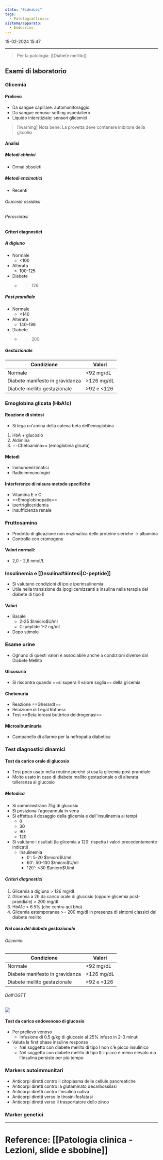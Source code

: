 ```yaml
---
stato: "#ideaLez"
tags:
  - PatologiaClinica
sistema/apparato:
  - Endocrino
---
```

15-02-2024 15:47

--- 

> Per la patologia: [[Diabete mellito]]

## Esami di laboratorio

### Glicemia
#### Prelievo
- Da sangue capillare: automonitoraggio
- Da sangue venoso: setting ospedaliero
- Liquido interstiziale: sensori glicemici
>[!warning] Nota bene:
>La provetta deve contenere inibitore della glicolisi
#### Analisi
##### Metodi chimici
- Ormai obsoleti
##### Metodi enzimatici
- Recenti
###### Glucosio ossidasi 
###### Perossidasi
#### Criteri diagnostici
##### A digiuno
- Normale
	- <100
- Alterata
	- 100-125
- Diabete
	- >126
##### Post prandiale
- Normale
	- <140
- Alterata
	- 140-199
- Diabete
	- >200

##### Gestazionale
| Condizione | Valori |
| ---- | ---- |
| Normale | <92 mg/dL |
| Diabete manifesto in gravidanza | >126 mg/dL |
| Diabete mellito gestazionale | >92 e <126 |

### Emoglobina glicata (HbA1c)
#### Reazione di sintesi
- Si lega un'amina della catena beta dell'emoglobina

1. HbA + glucosio
2. Aldimina
3. ==Chetoamina== (emoglobina glicata)

#### Metodi
- Immunoenzimatici
- Radioimmunologici
#### Interferenze di misura metodo specifiche
- Vitamina E e C
- ==Emoglobinopatie==
- Ipertrigliceridemia
- Insufficienza renale
### Fruttosamina
- Prodotto di glicazione non enzimatica delle proteine sieriche -> albumina
- Controllo con cromogeno
#### Valori normali: 
- 2,0 - 2,8 nmol/L
### Insulinemia e [[Insulina#Sintesi|C-peptide]]
- Si valutano condizioni di ipo e iperinsulinemia
- Utile nella transizione da ipoglicemizzanti a insulina nella terapia del diabete di tipo II
#### Valori
- Basale
	- 2-25 $\micro$U/ml
	- C-peptide 1-2 ng/ml
- Dopo stimolo
### Esame urine
- Ognuno di questi valori è associabile anche a condizioni diverse dal Diabete Mellito
#### Glicosuria 
- Si riscontra quando ==si supera il valore soglia== della glicemia
#### Chetonuria
 - Reazione ==Gherardt==
 - Reaizione di Legal Rothera
 - Test ==Beta idrossi butirrico deidrogenasi==
#### Microalbuminuria
- Campanello di allarme per la nefropatia diabetica
### Test diagnostici dinamici
#### Test da carico orale di glucosio
- Test poco usato nella routine perché si usa la glicemia post prandiale
- Molto usato in caso di diabete mellito gestazionale o di alterata tolleranza al glucosio
##### Metodica
- Si somministrano 75g di glucosio 
- Si posiziona l'agocannula in vena
- Si effettua il dosaggio della glicemia e dell'insulinemia ai tempi
	- 0 
	- 30
	- 90
	- 120
- Si valutano i risultati (la glicemia a 120' rispetta i valori precedentemente indicati)
	- Insulinemia
		- 0': 5-20 $\micro$U/ml
		- 60': 50-130 $\micro$U/ml
		- 120': <30 $\micro$U/ml
##### Criteri diagnostici
1. Glicemia a digiuno > 126 mg/dl 
2. Glicemia a 2h da carico orale di glucosio (oppure glicemia post-prandiale) > 200 mg/dl 
3. HbA1c > 6.5% (che centra qui bho)
4. Glicemia estemporanea >= 200 mg/dl in presenza di sintomi classici del diabete mellito
##### Nel caso del diabete gestazionale
###### Glicemia
| Condizione | Valori |
| ---- | ---- |
| Normale | <92 mg/dL |
| Diabete manifesto in gravidanza | >126 mg/dL |
| Diabete mellito gestazionale | >92 e <126 |
###### Dall'OGTT
![](https://i.imgur.com/vs70kef.png)

#### Test da carico endovenoso di glucosio
- Per prelievo venoso
	- Infusione di 0.5 g/kg di glucosio al 25% infuso in 2-3 minuti
- Valuta la first phase insuline response
	- Nel soggetto con diabete mellito di tipo I non c'è picco insulinico
	- Nel soggetto con diabete mellito di tipo II il picco è meno elevato ma l'insulina persiste per più tempo

### Markers autoimmunitari
- Anticorpi diretti contro il citoplasma delle cellule pancreatiche
- Anticorpi diretti contro la glutammato decarbossilasi
- Anticorpi diretti contro l'insulina nativa
- Anticorpi diretti verso le tirosin-fosfatasi
- Anticorpi diretti verso il trasportatore dello zinco
### Marker genetici











--- 
# Reference: [[Patologia clinica - Lezioni, slide e sbobine]]
